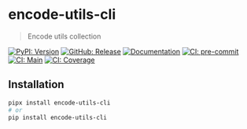 # encode-utils-cli

> Encode utils collection

[![PyPI: Version](https://img.shields.io/pypi/v/encode-utils-cli?logo=pypi&logoColor=white)](https://pypi.org/project/encode-utils-cli)
[![GitHub: Release](https://img.shields.io/github/v/release/deadnews/encode-utils-cli?logo=github&logoColor=white)](https://github.com/deadnews/encode-utils-cli/releases/latest)
[![Documentation](https://img.shields.io/badge/documentation-gray.svg?logo=materialformkdocs&logoColor=white)](https://deadnews.github.io/encode-utils-cli)
[![CI: pre-commit](https://results.pre-commit.ci/badge/github/DeadNews/encode-utils-cli/main.svg)](https://results.pre-commit.ci/latest/github/deadnews/encode-utils-cli/main)
[![CI: Main](https://img.shields.io/github/actions/workflow/status/deadnews/encode-utils-cli/main.yml?branch=main&logo=github&logoColor=white&label=main)](https://github.com/deadnews/encode-utils-cli/actions/workflows/main.yml)
[![CI: Coverage](https://img.shields.io/codecov/c/github/deadnews/encode-utils-cli?token=OCZDZIYPMC&logo=codecov&logoColor=white)](https://app.codecov.io/gh/deadnews/encode-utils-cli)

## Installation

```sh
pipx install encode-utils-cli
# or
pip install encode-utils-cli
```
